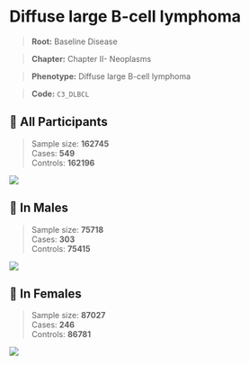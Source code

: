 # Diffuse large B-cell lymphoma

> **Root:** Baseline Disease  

> **Chapter:** Chapter II- Neoplasms  

> **Phenotype:** Diffuse large B-cell lymphoma  

> **Code:** `C3_DLBCL`

## 🧪 All Participants  
> Sample size: **162745**  
> Cases: **549**  
> Controls: **162196**
<img src="/Disease/Figures/ALL/Incidence/C3_DLBCL.png"/>
<CsvTable src="/public/Disease/Data/ALL/Incidence/COX_C3_DLBCL.csv" label="🔍 View full results" />

## 👨 In Males  
> Sample size: **75718**  
> Cases: **303**  
> Controls: **75415**
<img src="/Disease/Figures/Male/Incidence/C3_DLBCL.png"/>
<CsvTable src="/public/Disease/Data/Male/Incidence/COX_C3_DLBCL.csv" label="🔍 View full results" />

## 👩 In Females  
> Sample size: **87027**  
> Cases: **246**  
> Controls: **86781**
<img src="/Disease/Figures/Female/Incidence/C3_DLBCL.png"/>
<CsvTable src="/public/Disease/Data/Female/Incidence/COX_C3_DLBCL.csv" label="🔍 View full results" />
